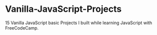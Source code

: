 # Vanilla-JavaScript-Projects
15 Vanilla JavaScript basic Projects  I built while learning JavaScript with FreeCodeCamp.
